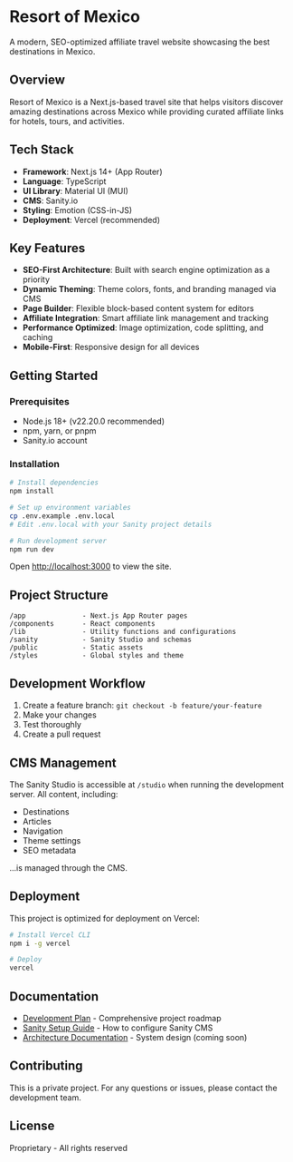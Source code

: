 # Resort of Mexico

A modern, SEO-optimized affiliate travel website showcasing the best destinations in Mexico.

## Overview

Resort of Mexico is a Next.js-based travel site that helps visitors discover amazing destinations across Mexico while providing curated affiliate links for hotels, tours, and activities.

## Tech Stack

- **Framework**: Next.js 14+ (App Router)
- **Language**: TypeScript
- **UI Library**: Material UI (MUI)
- **CMS**: Sanity.io
- **Styling**: Emotion (CSS-in-JS)
- **Deployment**: Vercel (recommended)

## Key Features

- **SEO-First Architecture**: Built with search engine optimization as a priority
- **Dynamic Theming**: Theme colors, fonts, and branding managed via CMS
- **Page Builder**: Flexible block-based content system for editors
- **Affiliate Integration**: Smart affiliate link management and tracking
- **Performance Optimized**: Image optimization, code splitting, and caching
- **Mobile-First**: Responsive design for all devices

## Getting Started

### Prerequisites

- Node.js 18+ (v22.20.0 recommended)
- npm, yarn, or pnpm
- Sanity.io account

### Installation

```bash
# Install dependencies
npm install

# Set up environment variables
cp .env.example .env.local
# Edit .env.local with your Sanity project details

# Run development server
npm run dev
```

Open [http://localhost:3000](http://localhost:3000) to view the site.

## Project Structure

```
/app              - Next.js App Router pages
/components       - React components
/lib              - Utility functions and configurations
/sanity           - Sanity Studio and schemas
/public           - Static assets
/styles           - Global styles and theme
```

## Development Workflow

1. Create a feature branch: `git checkout -b feature/your-feature`
2. Make your changes
3. Test thoroughly
4. Create a pull request

## CMS Management

The Sanity Studio is accessible at `/studio` when running the development server. All content, including:
- Destinations
- Articles
- Navigation
- Theme settings
- SEO metadata

...is managed through the CMS.

## Deployment

This project is optimized for deployment on Vercel:

```bash
# Install Vercel CLI
npm i -g vercel

# Deploy
vercel
```

## Documentation

- [Development Plan](./DEVELOPMENT_PLAN.md) - Comprehensive project roadmap
- [Sanity Setup Guide](./SANITY_SETUP.md) - How to configure Sanity CMS
- [Architecture Documentation](./ARCHITECTURE.md) - System design (coming soon)

## Contributing

This is a private project. For any questions or issues, please contact the development team.

## License

Proprietary - All rights reserved
